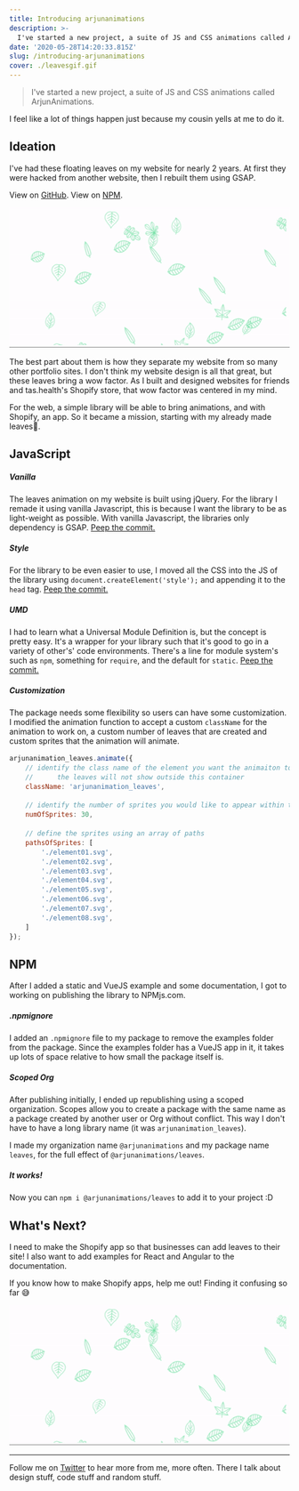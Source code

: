 ```yaml
---
title: Introducing arjunanimations
description: >-
  I've started a new project, a suite of JS and CSS animations called ArjunAnimations.
date: '2020-05-28T14:20:33.815Z'
slug: /introducing-arjunanimations
cover: ./leavesgif.gif
---
```


> I've started a new project, a suite of JS and CSS animations called ArjunAnimations. 



I feel like a lot of things happen just because my cousin yells at me to do it. 

## Ideation

I've had these floating leaves on my website for nearly 2 years. At first they were hacked from another website, then I rebuilt them using GSAP. 

View on [GitHub](github.com/arjunkalburgi/arjunanimation_leaves).
View on [NPM](https://www.npmjs.com/package/@arjunanimations/leaves).

![leavesgif](./leavesgif.gif)

The best part about them is how they separate my website from so many other portfolio sites. I don't think my website design is all that great, but these leaves bring a wow factor. As I built and designed websites for friends and tas.health's Shopify store, that wow factor was centered in my mind.

For the web, a simple library will be able to bring animations, and with Shopify, an app. So it became a mission, starting with my already made leaves🍃.

## JavaScript

##### Vanilla

The leaves animation on my website is built using jQuery. For the library I remade it using vanilla Javascript, this is because I want the library to be as light-weight as possible. With vanilla Javascript, the libraries only dependency is GSAP. [Peep the commit.](https://github.com/arjunkalburgi/arjunanimation_leaves/commit/5a7dfb9ca15a59d60ead48646bc3387329782930)

##### Style

For the library to be even easier to use, I moved all the CSS into the JS of the library using `document.createElement('style');` and appending it to the `head` tag. [Peep the commit.](https://github.com/arjunkalburgi/arjunanimation_leaves/commit/6526aad1e08eaf757cf30c4f6ae1222109068728)

##### UMD

I had to learn what a Universal Module Definition is, but the concept is pretty easy. It's a wrapper for your library such that it's good to go in a variety of other's' code environments. There's a line for module system's such as `npm`, something for `require`, and the default for `static`. [Peep the commit.](https://github.com/arjunkalburgi/arjunanimation_leaves/commit/ce9f6d32521e1a880de94d0114bb26a582d6fd77)

##### Customization 

The package needs some flexibility so users can have some customization. I modified the animation function to accept a custom `className` for the animation to work on, a custom number of leaves that are created and custom sprites that the animation will animate. 

```javascript
arjunanimation_leaves.animate({
    // identify the class name of the element you want the animaiton to appear within
    //      the leaves will not show outside this container
    className: 'arjunanimation_leaves', 

    // identify the number of sprites you would like to appear within the container
    numOfSprites: 30,

    // define the sprites using an array of paths
    pathsOfSprites: [
        './element01.svg',
        './element02.svg',
        './element03.svg',
        './element04.svg',
        './element05.svg',
        './element06.svg',
        './element07.svg',
        './element08.svg',
    ]
});
```

## NPM

After I added a static and VueJS example and some documentation, I got to working on publishing the library to NPMjs.com. 

##### .npmignore

I added an `.npmignore` file to my package to remove the examples folder from the package. Since the examples folder has a VueJS app in it, it takes up lots of space relative to how small the package itself is.

##### Scoped Org

After publishing initially, I ended up republishing using a scoped organization. Scopes allow you to create a package with the same name as a package created by another user or Org without conflict. This way I don't have to have a long library name (it was `arjunanimation_leaves`). 

I made my organization name `@arjunanimations` and my package name `leaves`, for the full effect of `@arjunanimations/leaves`.

##### It works!

Now you can `npm i @arjunanimations/leaves` to add it to your project :D 

## What's Next?

I need to make the Shopify app so that businesses can add leaves to their site! I also want to add examples for React and Angular to the documentation. 

If you know how to make Shopify apps, help me out! Finding it confusing so far 😅

![leavesgif](./leavesgif.gif)



------



Follow me on [Twitter](twitter.com/arjunkalbugi) to hear more from me, more often. There I talk about design stuff, code stuff and random stuff. 